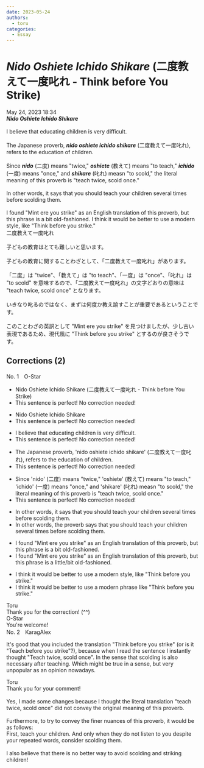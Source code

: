 ```yaml
---
date: 2023-05-24
authors:
  - toru
categories:
  - Essay
---
```


<h1 id="subject_show"><strong><em>Nido Oshiete Ichido Shikare</strong></em> (二度教えて一度叱れ - Think before You Strike)</h1>
<div class="date">May 24, 2023 18:34</div>
<div id="post"><div id="body_show_ori">
<strong><em>Nido Oshiete Ichido Shikare</strong></em><br/><br/>I believe that educating children is very difficult.<br/><br/>The Japanese proverb, <strong><em>nido oshiete ichido shikare</em></strong> (二度教えて一度叱れ), refers to the education of children.<br/><br/> Since <strong><em>nido</em></strong> (二度) means "twice," <strong><em>oshiete</em></strong> (教えて) means "to teach," <strong><em>ichido</em></strong> (一度) means "once," and <strong><em>shikare</em></strong> (叱れ) measn "to scold," the literal meaning of this proverb is "teach twice, scold once."<br/><br/>In other words, it says that you should teach your children several times before scolding them.<br/><br/>I found "Mint ere you strike" as an English translation of this proverb, but this phrase is a bit old-fashioned. I think it would be better to use a modern style, like "Think before you strike."
</div></div>

<!-- more -->

<div id="post_ja"><div id="body_show_mo">
二度教えて一度叱れ<br/><br/>子どもの教育はとても難しいと思います。<br/><br/>子どもの教育に関することわざとして、「二度教えて一度叱れ」があります。<br/><br/>「二度」は "twice"、「教えて」は "to teach"、「一度」は "once"、「叱れ」は "to scold" を意味するので、「二度教えて一度叱れ」の文字どおりの意味は "teach twice, scold once" となります。<br/><br/>いきなり叱るのではなく、まずは何度か教え諭すことが重要であるということです。<br/><br/>このことわざの英訳として "Mint ere you strike" を見つけましたが、少し古い表現であるため、現代風に "Think before you strike" とするのが良さそうです。
</div></div>

## Corrections (2)
<div id="block"><div class="first_name"> No. 1　<span class="just_name">O-Star</span></div><div id="block2">
<ul class="correction_field">
<li class="incorrect">Nido Oshiete Ichido Shikare (二度教えて一度叱れ - Think before You Strike)</li>
<li class="corrected perfect">This sentence is perfect! No correction needed!</li>
</ul>
<ul class="correction_field">
<li class="incorrect">Nido Oshiete Ichido Shikare</li>
<li class="corrected perfect">This sentence is perfect! No correction needed!</li>
</ul>
<ul class="correction_field">
<li class="incorrect">I believe that educating children is very difficult.</li>
<li class="corrected perfect">This sentence is perfect! No correction needed!</li>
</ul>
<ul class="correction_field">
<li class="incorrect">The Japanese proverb, 'nido oshiete ichido shikare' (二度教えて一度叱れ), refers to the education of children.</li>
<li class="corrected perfect">This sentence is perfect! No correction needed!</li>
</ul>
<ul class="correction_field">
<li class="incorrect">Since 'nido' (二度) means "twice," 'oshiete' (教えて) means "to teach," 'ichido' (一度) means "once," and 'shikare' (叱れ) measn "to scold," the literal meaning of this proverb is "teach twice, scold once."</li>
<li class="corrected perfect">This sentence is perfect! No correction needed!</li>
</ul>
<ul class="correction_field">
<li class="incorrect">In other words, it says that you should teach your children several times before scolding them.</li>
<li class="corrected correct">
In other words,<span class="f_bold"> the proverb</span> says that you should teach your children several times before scolding them.
</li>
</ul>
<ul class="correction_field">
<li class="incorrect">I found "Mint ere you strike" as an English translation of this proverb, but this phrase is a bit old-fashioned.</li>
<li class="corrected correct">
I found "Mint ere you strike" as an English translation of this proverb, but this phrase is a <span class="f_blue">little/bit</span> old-fashioned.
</li>
</ul>
<ul class="correction_field">
<li class="incorrect">I think it would be better to use a modern style, like "Think before you strike."</li>
<li class="corrected correct">
I think it would be better to use a modern<span class="f_bold"> phrase like </span>"Think before you strike."
</li>
</ul>
</div><div class="name"><span class="just_name">Toru</span><br>
Thank you for the correction! (^^)
</div>
<div class="name"><span class="just_name">O-Star</span><br>
You're welcome!
</div>
</div>
<div id="block"><div class="first_name"> No. 2　<span class="just_name">KaragAlex</span></div><div id="block2">
<p class="comment_small">
 It's good that you included the translation "Think before you strike" (or is it "Teach before you strike"?), because when I read the sentence I instantly thought "Teach twice, scold once". Ιn the sense that scolding is also necessary after teaching. Which might be true in a sense, but very unpopular as an opinion nowadays.
</p>

</div><div class="name"><span class="just_name">Toru</span><br>
Thank you for your comment!<br/><br/>Yes, I made some changes because I thought the literal translation "teach twice, scold once" did not convey the original meaning of this proverb.<br/><br/>Furthermore, to try to convey the finer nuances of this proverb, it would be as follows: <br/>First, teach your children. And only when they do not listen to you despite your repeated words, consider scolding them.<br/><br/>I also believe that there is no better way to avoid scolding and striking children!
</div>
</div>
